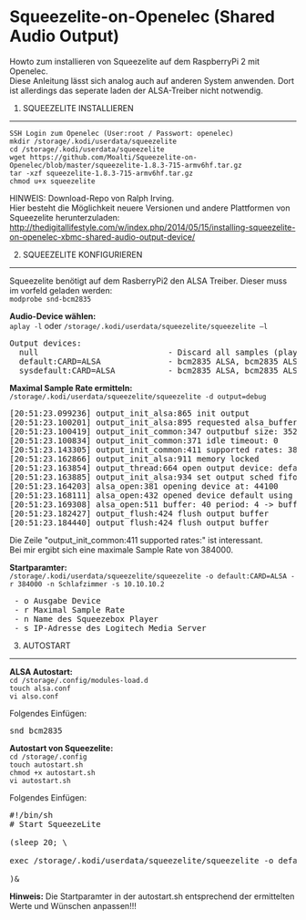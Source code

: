 # Squeezelite-on-Openelec (Shared Audio Output)

Howto zum installieren von Squeezelite auf dem RaspberryPi 2 mit Openelec.<br>
Diese Anleitung lässt sich analog auch auf anderen System anwenden. Dort ist allerdings das seperate laden der ALSA-Treiber nicht notwendig.

1. SQUEEZELITE INSTALLIEREN
---

`SSH Login zum Openelec (User:root / Passwort: openelec)`<br>
`mkdir /storage/.kodi/userdata/squeezelite`<br>
`cd /storage/.kodi/userdata/squeezelite`<br>
`wget https://github.com/Moalti/Squeezelite-on-Openelec/blob/master/squeezelite-1.8.3-715-armv6hf.tar.gz`<br>
`tar -xzf squeezelite-1.8.3-715-armv6hf.tar.gz`<br>
`chmod u+x squeezelite`<br>

HINWEIS: 
Download-Repo von Ralph Irving.<br> 
Hier besteht die Möglichkeit neuere Versionen und andere Plattformen von Squeezelite herunterzuladen:<br>
http://thedigitallifestyle.com/w/index.php/2014/05/15/installing-squeezelite-on-openelec-xbmc-shared-audio-output-device/

2. SQUEEZELITE KONFIGURIEREN
---

Squeezelite benötigt auf dem RasberryPi2 den ALSA Treiber. Dieser muss im vorfeld geladen werden:<br>
`modprobe snd-bcm2835`

<b>Audio-Device wählen:</b><br>
`aplay -l` oder `/storage/.kodi/userdata/squeezelite/squeezelite –l`

<pre>
Output devices:
  null                           - Discard all samples (playback) or generate zero samples (capture)
  default:CARD=ALSA              - bcm2835 ALSA, bcm2835 ALSA - Default Audio Device
  sysdefault:CARD=ALSA           - bcm2835 ALSA, bcm2835 ALSA - Default Audio Device
</pre>

<b>Maximal Sample Rate ermitteln:</b><br>
`/storage/.kodi/userdata/squeezelite/squeezelite -d output=debug`

<pre>
[20:51:23.099236] output_init_alsa:865 init output
[20:51:23.100201] output_init_alsa:895 requested alsa_buffer: 40 alsa_period: 4 format: any mmap: 1
[20:51:23.100419] output_init_common:347 outputbuf size: 3528000
[20:51:23.100834] output_init_common:371 idle timeout: 0
[20:51:23.143305] output_init_common:411 supported rates: 384000 352800 192000 176400 96000 88200 48000 44100 32000 24000 22500 16000 12000 11025 8000 
[20:51:23.162866] output_init_alsa:911 memory locked
[20:51:23.163854] output_thread:664 open output device: default
[20:51:23.163885] output_init_alsa:934 set output sched fifo rt: 45
[20:51:23.164203] alsa_open:381 opening device at: 44100
[20:51:23.168111] alsa_open:432 opened device default using format: S32_LE sample rate: 44100 mmap: 1
[20:51:23.169308] alsa_open:511 buffer: 40 period: 4 -> buffer size: 1760 period size: 440
[20:51:23.182427] output_flush:424 flush output buffer
[20:51:23.184440] output_flush:424 flush output buffer
</pre>

Die Zeile "output_init_common:411 supported rates:" ist interessant.<br>
Bei mir ergibt sich eine maximale Sample Rate von 384000. 

<b>Startparamter:</b><br>
`/storage/.kodi/userdata/squeezelite/squeezelite -o default:CARD=ALSA -r 384000 -n Schlafzimmer -s 10.10.10.2`

<pre>
 - o Ausgabe Device
 - r Maximal Sample Rate
 - n Name des Squeezebox Player
 - s IP-Adresse des Logitech Media Server
</pre>

3. AUTOSTART
---

<b>ALSA Autostart:</b></br>
`cd /storage/.config/modules-load.d`</br>
`touch alsa.conf`<br>
`vi also.conf`<br>

Folgendes Einfügen:<br>
<pre>
snd_bcm2835
</pre>


<b>Autostart von Squeezelite:</b><br>
`cd /storage/.config`<br>
`touch autostart.sh`<br>
`chmod +x autostart.sh`<br>
`vi autostart.sh`<br>

Folgendes Einfügen:<br>
<pre>
#!/bin/sh
# Start SqueezeLite

(sleep 20; \

exec /storage/.kodi/userdata/squeezelite/squeezelite -o default:CARD=ALSA -r 384000 -n Schlafzimmer -s 10.10.10.2

)&amp;
</pre>

<b>Hinweis:</b> Die Startparamter in der autostart.sh entsprechend der ermittelten Werte und Wünschen anpassen!!!


